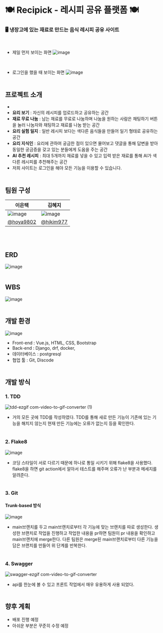 # 🍽️ Recipick - 레시피 공유 플랫폼 🍽️
### 🖥️ 냉장고에 있는 재료로 만드는 음식 레시피 공유 사이트

<br>

- 제일 먼저 보이는 화면
![image](https://github.com/user-attachments/assets/f5d28c72-996e-49f0-b5a2-610e3b66ff92)
<br>

- 로그인을 했을 때 보이는 화면
![image](https://github.com/user-attachments/assets/5ff0bf6d-a23c-4959-98cc-afaddf5dd735)
<br><br/>


## 프로젝트 소개
- 
- **요리 보기** : 자신의 레시피를 업로드하고 공유하는 공간
- **재료 무료 나눔** : 남는 재료를 무료로 나눔하며 나눔을 원하는 사람은 채팅하기 버튼을 눌러 나눔자와 채팅하고 재료를 나눔 받는 공간
- **요리 실험 일지** : 일반 레시피 보다는 색다른 음식들을 만들어 일기 형태로 공유하는 공간
- **요리 지식인** : 요리에 관하여 궁금한 점이 있으면 물어보고 댓글을 통해 답변을 받아 동일한 궁금증을 갖고 있는 분들에게 도움을 주는 공간
- **AI 추천 레시피** : 최대 5개까지 재료를 넣을 수 있고 입력 받은 재료를 통해 AI가 색다른 레시피를 추천해주는 공간
- 저희 사이트는 로그인을 해야 모든 기능을 이용할 수 있습니다.
<br><br/>


## 팀원 구성
|이은택|김혜지|
|---|---|
|![image](https://github.com/user-attachments/assets/3cea9f8f-c401-412b-9ca3-7d7cb82a1ef6)|![image](https://github.com/user-attachments/assets/855687a1-4765-4492-abca-119cca7fe9af)|
|[@hoya9802](https://github.com/hoya9802)|[@hjkim977](https://github.com/hjkim977)|

<br><br/>


## ERD
![image](https://github.com/user-attachments/assets/42ba3db3-7c21-4ce2-9b15-e9ebfcc406fb)
<br><br/>


## WBS
![image](https://github.com/user-attachments/assets/a5e34e62-f3c6-4488-8399-257d74553cb0)
<br><br/>

## 개발 환경
![image](https://github.com/user-attachments/assets/195b709a-6936-440c-adaf-65aa005e8070)

- Front-end : Vue.js, HTML, CSS, Bootstrap
- Back-end : Django, drf, docker,
- 데이터베이스 : postgresql
- 협업 툴 : Git, Discode
<br><br/>

## 개발 방식
### 1. TDD
![tdd-ezgif com-video-to-gif-converter (1)](https://github.com/user-attachments/assets/aed017e2-f78e-406b-bf24-b6daf94c93b1)

- 거의 모든 곳에 TDD를 작성하였다. TDD를 통해 새로 만든 기능이 기존에 있는 기능을 해치지 않는지 현재 만든 기능에는 오류가 없는지 등을 확인한다.
<br><br/>

### 2. Flake8
![image](https://github.com/user-attachments/assets/bbfd30d7-dd39-427e-aa44-0e2185513ccc)

- 코딩 스타일이 서로 다르기 때문에 하나로 통일 시키기 위해 flake8을 사용했다. flake8을 하면 git action에서 알아서 테스트를 해주며 오류가 난 부분과 메세지를 알려준다.
<br><br/>

### 3. Git
#### Trunk-based 방식
![image](https://github.com/user-attachments/assets/aaff0010-c28f-48c2-bd2e-83d8f913ae72)

- main브랜치를 두고 main브랜치로부터 각 기능에 맞는 브랜치를 따로 생성한다. 생성한 브랜치로 작업을 진행하고 작업한 내용을 pr하면 팀원이 pr 내용을 확인하고 main브랜치에 merge한다. 다른 팀원은 merge된 main브랜치로부터 다른 기능을 담은 브랜치를 만들어 위 단계를 반복한다.
<br><br/>

### 4. Swagger
![swagger-ezgif com-video-to-gif-converter](https://github.com/user-attachments/assets/e95e2495-0004-4bd0-b203-0c61214d2826)
- api를 한눈에 볼 수 있고 프론트 작업에서 매우 유용하게 사용 되었다.
<br><br/>

## 향후 계획
- 배포 진행 예정
- 아쉬운 부분은 꾸준히 수정 예정

